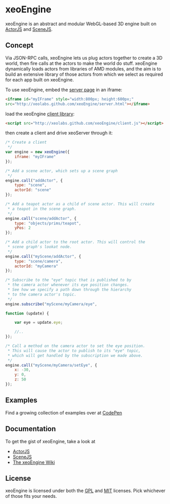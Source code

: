 xeoEngine
=========

xeoEngine is an abstract and modular WebGL-based 3D engine built on [ActorJS](https://github.com/xeolabs/actorjs) and [SceneJS](http://scenejs.org).

## Concept

Via JSON-RPC calls, xeoEngine lets us plug actors together to create a 3D world, then fire calls at the actors to make the world
 do stuff. xeoEngine dynamically loads actors from libraries of AMD modules, and the aim is to build an extensive library of
 those actors from which we select as required for each app built on xeoEngine.

To use xeoEngine, embed the [server page](http://xeolabs.github.com/xeoEngine/server.html) in an iframe:
```html
<iframe id="myIFrame" style="width:800px; height:600px;"
src="http://xeolabs.github.com/xeoEngine/server.html"></iframe>
```
load the xeoEngine [client library](http://xeolabs.github.com/xeoEngine/client.js):
```html
<script src="http://xeolabs.github.com/xeoEngine/client.js"></script>
```
then create a client and drive xeoServer through it:
```javascript
/* Create a client
 */
var engine = new xeoEngine({
    iframe: "myIFrame"
});

/* Add a scene actor, which sets up a scene graph
 */
engine.call("addActor", {
    type: "scene",
    actorId: "scene"
});

/* Add a teapot actor as a child of scene actor. This will create
 * a teapot in the scene graph.
 */
engine.call("scene/addActor", {
    type: "objects/prims/teapot",
    yPos: 2
});

/* Add a child actor to the root actor. This will control the
 * scene graph's lookat node.
 */
engine.call("myScene/addActor", {
    type: "scene/camera",
    actorId: "myCamera"
});

/* Subscribe to the "eye" topic that is published to by
 * the camera actor whenever its eye position changes.
 * See how we specify a path down through the hierarchy
 * to the camera actor's topic.
 */
engine.subscribe("myScene/myCamera/eye",

function (update) {

    var eye = update.eye;

    //..
});

/* Call a method on the camera actor to set the eye position.
 * This will cause the actor to publish to its "eye" topic,
 * which will get handled by the subscription we made above.
 */
engine.call("myScene/myCamera/setEye", {
    x: -30,
    y: 0,
    z: 50
});
```

## Examples
Find a growing collection of examples over at [CodePen](http://codepen.io/collection/BfogF)

## Documentation
To get the gist of xeoEngine, take a look at
* [ActorJS](http://actorjs.org)
* [SceneJS](http://scenejs.org)
* [The xeoEngine Wiki](https://github.com/xeolabs/xeoEngine/wiki)

## License
xeoEngine is licensed under both the [GPL](https://github.com/xeolabs/xeoEngine/blob/master/licenses/GPL_LICENSE.txt)
and [MIT](https://github.com/xeolabs/xeoEngine/blob/master/licenses/MIT_LICENSE.txt) licenses. Pick whichever of those fits your needs.
